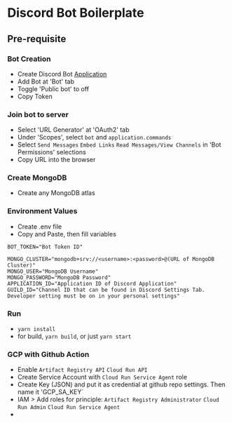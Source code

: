 # Discord Bot Boilerplate

## Pre-requisite
### Bot Creation
- Create Discord Bot [Application](https://discord.com/developers/applications)
- Add Bot at 'Bot' tab
- Toggle 'Public bot' to off
- Copy Token

### Join bot to server
- Select 'URL Generator' at 'OAuth2' tab
- Under 'Scopes', select `bot` and `application.commands`
- Select `Send Messages` `Embed Links` `Read Messages/View Channels` in 'Bot Permissions' selections
- Copy URL into the browser

### Create MongoDB
- Create any MongoDB atlas

### Environment Values
- Create .env file
- Copy and Paste, then fill variables
```
BOT_TOKEN="Bot Token ID"

MONGO_CLUSTER="mongodb+srv://<username>:<password>@(URL of MongoDB Cluster)"
MONGO_USER="MongoDB Username"
MONGO_PASSWORD="MongoDB Password"
APPLICATION_ID="Application ID of Discord Application"
GUILD_ID="Channel ID that can be found in Discord Settings Tab. Developer setting must be on in your personal settings"
```

### Run
- `yarn install`
- for build, `yarn build`, or just `yarn start`

### GCP with Github Action
- Enable `Artifact Registry API` `Cloud Run API`
- Create Service Account with `Cloud Run Service Agent` role
- Create Key (JSON) and put it as credential at github repo settings. Then name it 'GCP_SA_KEY`
- IAM > Add roles for principle: `Artifact Registry Administrator` `Cloud Run Admin` `Cloud Run Service Agent`
- 
